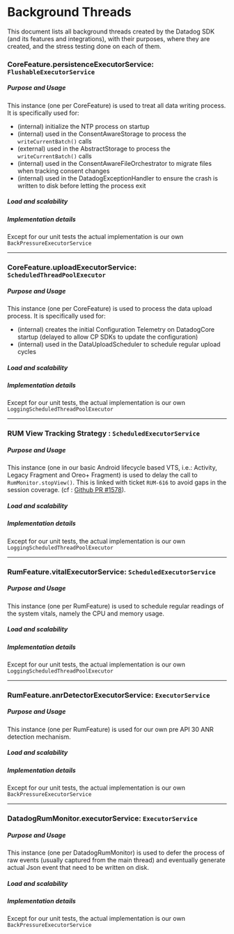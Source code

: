 # Background Threads

This document lists all background threads created by the Datadog SDK (and its features and integrations),
with their purposes, where they are created, and the stress testing done on each of them.

### CoreFeature.persistenceExecutorService: `FlushableExecutorService`

##### Purpose and Usage

This instance (one per CoreFeature) is used to treat all data writing process.
It is specifically used for:

- (internal) initialize the NTP process on startup
- (internal) used in the ConsentAwareStorage to process the `writeCurrentBatch()` calls
- (external) used in the AbstractStorage to process the `writeCurrentBatch()` calls
- (internal) used in the ConsentAwareFileOrchestrator to migrate files when tracking consent changes
- (internal) used in the DatadogExceptionHandler to ensure the crash is written to disk before letting the process exit

##### Load and scalability

##### Implementation details

Except for our unit tests the actual implementation is our own `BackPressureExecutorService`

---

### CoreFeature.uploadExecutorService: `ScheduledThreadPoolExecutor`

##### Purpose and Usage

This instance (one per CoreFeature) is used to process the data upload process.
It is specifically used for:

- (internal) creates the initial Configuration Telemetry on DatadogCore startup (delayed to allow CP SDKs to update the
  configuration)
- (internal) used in the DataUploadScheduler to schedule regular upload cycles

##### Load and scalability

##### Implementation details

Except for our unit tests, the actual implementation is our own `LoggingScheduledThreadPoolExecutor`

---

### RUM View Tracking Strategy : `ScheduledExecutorService`

##### Purpose and Usage

This instance (one in our basic Android lifecycle based VTS, i.e.: Activity, Legacy Fragment and Oreo+ Fragment)
is used to delay the call to `RumMonitor.stopView()`. This is linked with ticket `RUM-616` to avoid gaps in the
session coverage. (cf : [Github PR #1578](https://github.com/DataDog/dd-sdk-android/pull/1578)).

##### Load and scalability

##### Implementation details

Except for our unit tests, the actual implementation is our own `LoggingScheduledThreadPoolExecutor`

---

### RumFeature.vitalExecutorService: `ScheduledExecutorService`

##### Purpose and Usage

This instance (one per RumFeature) is used to schedule regular readings of the system vitals, namely the CPU and
memory usage.

##### Load and scalability

##### Implementation details

Except for our unit tests, the actual implementation is our own `LoggingScheduledThreadPoolExecutor`

---

### RumFeature.anrDetectorExecutorService: `ExecutorService`

##### Purpose and Usage

This instance (one per RumFeature) is used for our own pre API 30 ANR detection mechanism.

##### Load and scalability

##### Implementation details

Except for our unit tests, the actual implementation is our own `BackPressureExecutorService`

---

### DatadogRumMonitor.executorService: `ExecutorService`

##### Purpose and Usage

This instance (one per DatadogRumMonitor) is used to defer the process of raw events (usually captured from the
main thread) and eventually generate actual Json event that need to be written on disk.

##### Load and scalability

##### Implementation details

Except for our unit tests, the actual implementation is our own `BackPressureExecutorService`

